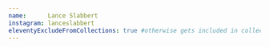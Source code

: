 ```yaml
---
name:      Lance Slabbert
instagram: lanceslabbert
eleventyExcludeFromCollections: true #otherwise gets included in collection.all
---
```


